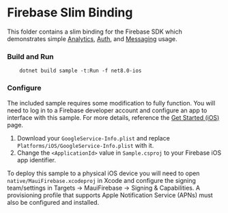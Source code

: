 # Firebase Slim Binding
This folder contains a slim binding for the Firebase SDK which demonstrates simple [Analytics][0], [Auth][1], and [Messaging][2] usage.

### Build and Run
```shell
    dotnet build sample -t:Run -f net8.0-ios
```

### Configure
The included sample requires some modification to fully function. You will need to log in to
a Firebase developer account and configure an app to interface with this sample.
For more details, reference the [Get Started (iOS)][3] page.

1. Download your `GoogleService-Info.plist` and replace `Platforms/iOS/GoogleService-Info.plist` with it.
2. Change the `<ApplicationId>` value in `Sample.csproj` to your Firebase iOS app identifier.

To deploy this sample to a physical iOS device you will need to open `native/MauiFirebase.xcodeproj`
in Xcode and configure the signing team/settings in Targets -> MauiFirebase -> Signing & Capabilities.
A provisioning profile that supports Apple Notification Service (APNs) must also be configured and installed.

[0]: https://firebase.google.com/docs/analytics/get-started?platform=ios
[1]: https://firebase.google.com/docs/auth/ios/start
[2]: https://firebase.google.com/docs/cloud-messaging/ios/client
[3]: https://firebase.google.com/docs/ios/setup
